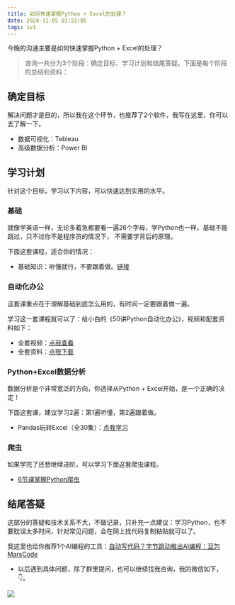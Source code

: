 ```yaml
---
title: 如何快速掌握Python + Excel的处理？
date: 2024-11-05 01:22:05
tags: 1v1
---
```


今晚的沟通主要是如何快速掌握Python + Excel的处理？

> 咨询一共分为3个阶段：确定目标、学习计划和结尾答疑。下面是每个阶段的总结和资料：

## 确定目标

解决问题才是目的，所以我在这个环节，也推荐了2个软件，我写在这里，你可以去了解一下。

- 数据可视化：Tebleau
- 高级数据分析：Power BI 

## 学习计划

针对这个目标，学习以下内容，可以快速达到实用的水平。

### 基础

就像学英语一样，无论多着急都要看一遍26个字母，学Python也一样。基础不能跳过，只不过你不是程序员的情况下， 不需要学背后的原理。

下面这套课程，适合你的情况：

- 基础知识：听懂就行，不要跟着做。[链接](https://www.bilibili.com/video/BV1MM4y1G76j/?spm_id_from=333.999.0.0)

### 自动化办公

这套课重点在于理解基础到底怎么用的，有时间一定要跟着做一遍。

学习这一套课程就可以了：给小白的《50讲Python自动化办公》，视频和配套资料如下：

- 全套视频：[点我查看](https://www.python-office.com/course/50-python-office.html)
- 全套资料：[点我下载](http://www.python4office.cn/python-course/50-python-office/)

### Python+Excel数据分析

数据分析是个非常宽泛的方向，你选择从Python + Excel开始，是一个正确的决定！

下面这套课，建议学习2遍：第1遍听懂，第2遍跟着做。

- Pandas玩转Excel（全30集）：[点我学习](https://www.bilibili.com/video/BV1hk4y1C73S/)

### 爬虫

如果学完了还想继续进阶，可以学习下面这套爬虫课程。

- [6节课掌握Python爬虫](https://www.bilibili.com/video/BV1Qa4y157RW/?spm_id_from=333.999.0.0)

## 结尾答疑

这部分的答疑和技术关系不大，不做记录，只补充一点建议：学习Python，也不要耽误太多时间，针对常见问题，会在网上找代码复制粘贴就可以了。

我这里也给你推荐1个AI编程的工具：[自动写代码？字节跳动推出AI编程：豆包MarsCode](https://mp.weixin.qq.com/s/otNnbhfaON9ckMH5KQZ8wg)

- 以后遇到具体问题，除了群里提问，也可以继续找我咨询，我的微信如下，👇。

![](https://cos.python-office.com/wechat/qr-code.jpg)